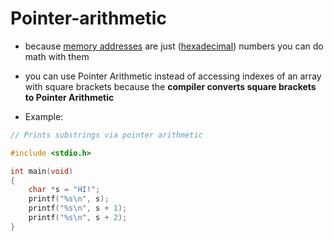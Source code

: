 # Pointer-arithmetic

- because [memory addresses](addresses.md) are just ([hexadecimal](hexadecimal.md)) numbers you can do math with them

- you can use Pointer Arithmetic instead of accessing indexes of an array with square brackets because the **compiler converts square brackets to Pointer Arithmetic**

- Example:

```c
// Prints substrings via pointer arithmetic

#include <stdio.h>

int main(void)
{
    char *s = "HI!";
    printf("%s\n", s);
    printf("%s\n", s + 1);
    printf("%s\n", s + 2);
}
```
